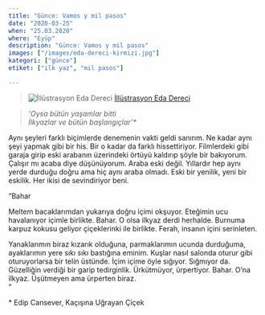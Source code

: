 ```yaml
---
title: "Günce: Vamos y mil pasos"
date: "2020-03-25"
when: "25.03.2020"
where: "Eyüp"
description: "Günce: Vamos y mil pasos"
images: ["/images/eda-dereci-kirmizi.jpg"]
kategori: ["günce"]
etiket: ["ilk yaz", "mil pasos"]

---
```


>![İllüstrasyon Eda Dereci](/images/eda-dereci-kirmizi.jpg) [İllüstrasyon Eda Dereci](https://www.instagram.com/p/BvJlHrHgcWG)

>*‘Oysa bütün yaşamlar bitti  
İlkyazlar ve bütün başlangıçlar’\**

Aynı şeyleri farklı biçimlerde denemenin vakti geldi sanırım. Ne kadar aynı şeyi yapmak gibi bir his. Bir o kadar da farklı hissettiriyor. Filmlerdeki gibi garaja girip eski arabanın üzerindeki örtüyü kaldırıp şöyle bir bakıyorum. Çalışır mı acaba diye düşünüyorum. Araba eski değil. Yıllardır hep aynı yerde durduğu doğru ama hiç aynı araba olmadı. Eski bir yenilik, yeni bir eskilik. Her ikisi de sevindiriyor beni.

<!--more-->

“Bahar

Meltem bacaklarımdan yukarıya doğru içimi okşuyor. Eteğimin ucu havalanıyor içimle birlikte. Bahar. O olsa ilkyaz derdi herhalde. Burnuma karpuz kokusu geliyor çiçeklerinki ile birlikte. Ferah, insanın içini serinleten. 

Yanaklarımın biraz kızarık olduğuna, parmaklarımın ucunda durduğuma, ayaklarımın yere sıkı sıkı bastığına eminim. Kuşlar nasıl salonda oturur gibi oturuyorlarsa bir telin üstünde. İçim içime öyle sığıyor. Sığmıyor da. Güzelliğin verdiği bir garip tedirginlik. Ürkütmüyor, ürpertiyor. Bahar. O’na ilkyaz. Üşütmeyen ama ürperten biraz.  
”

\* Edip Cansever, Kaçışına Uğrayan Çiçek  